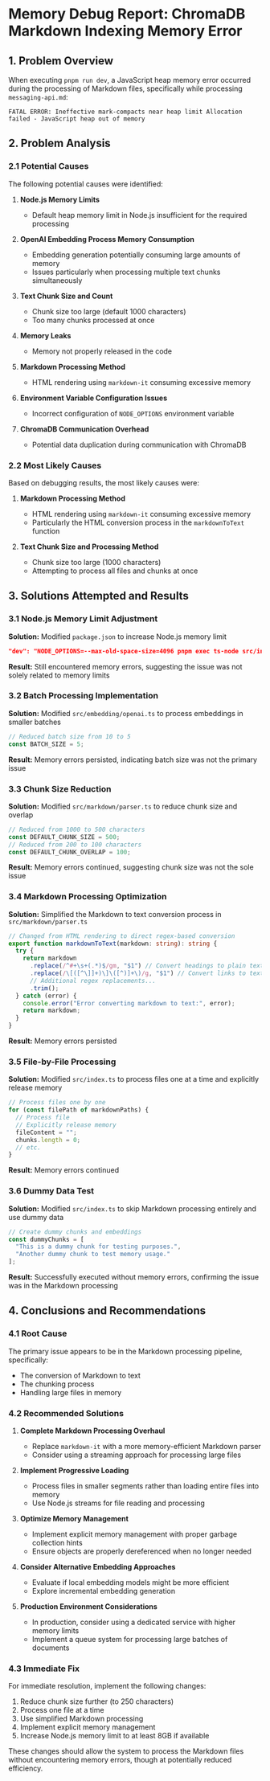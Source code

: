 # Memory Debug Report: ChromaDB Markdown Indexing Memory Error

## 1. Problem Overview

When executing `pnpm run dev`, a JavaScript heap memory error occurred during the processing of Markdown files, specifically while processing `messaging-api.md`:

```text
FATAL ERROR: Ineffective mark-compacts near heap limit Allocation failed - JavaScript heap out of memory
```

## 2. Problem Analysis

### 2.1 Potential Causes

The following potential causes were identified:

1. **Node.js Memory Limits**
   - Default heap memory limit in Node.js insufficient for the required processing

2. **OpenAI Embedding Process Memory Consumption**
   - Embedding generation potentially consuming large amounts of memory
   - Issues particularly when processing multiple text chunks simultaneously

3. **Text Chunk Size and Count**
   - Chunk size too large (default 1000 characters)
   - Too many chunks processed at once

4. **Memory Leaks**
   - Memory not properly released in the code

5. **Markdown Processing Method**
   - HTML rendering using `markdown-it` consuming excessive memory

6. **Environment Variable Configuration Issues**
   - Incorrect configuration of `NODE_OPTIONS` environment variable

7. **ChromaDB Communication Overhead**
   - Potential data duplication during communication with ChromaDB

### 2.2 Most Likely Causes

Based on debugging results, the most likely causes were:

1. **Markdown Processing Method**
   - HTML rendering using `markdown-it` consuming excessive memory
   - Particularly the HTML conversion process in the `markdownToText` function

2. **Text Chunk Size and Processing Method**
   - Chunk size too large (1000 characters)
   - Attempting to process all files and chunks at once

## 3. Solutions Attempted and Results

### 3.1 Node.js Memory Limit Adjustment

**Solution:** Modified `package.json` to increase Node.js memory limit

```json
"dev": "NODE_OPTIONS=--max-old-space-size=4096 pnpm exec ts-node src/index.ts"
```

**Result:** Still encountered memory errors, suggesting the issue was not solely related to memory limits

### 3.2 Batch Processing Implementation

**Solution:** Modified `src/embedding/openai.ts` to process embeddings in smaller batches

```typescript
// Reduced batch size from 10 to 5
const BATCH_SIZE = 5;
```

**Result:** Memory errors persisted, indicating batch size was not the primary issue

### 3.3 Chunk Size Reduction

**Solution:** Modified `src/markdown/parser.ts` to reduce chunk size and overlap

```typescript
// Reduced from 1000 to 500 characters
const DEFAULT_CHUNK_SIZE = 500;
// Reduced from 200 to 100 characters
const DEFAULT_CHUNK_OVERLAP = 100;
```

**Result:** Memory errors continued, suggesting chunk size was not the sole issue

### 3.4 Markdown Processing Optimization

**Solution:** Simplified the Markdown to text conversion process in `src/markdown/parser.ts`

```typescript
// Changed from HTML rendering to direct regex-based conversion
export function markdownToText(markdown: string): string {
  try {
    return markdown
      .replace(/^#+\s+(.*)$/gm, "$1") // Convert headings to plain text
      .replace(/\[([^\]]+)\]\([^)]+\)/g, "$1") // Convert links to text only
      // Additional regex replacements...
      .trim();
  } catch (error) {
    console.error("Error converting markdown to text:", error);
    return markdown;
  }
}
```

**Result:** Memory errors persisted

### 3.5 File-by-File Processing

**Solution:** Modified `src/index.ts` to process files one at a time and explicitly release memory

```typescript
// Process files one by one
for (const filePath of markdownPaths) {
  // Process file
  // Explicitly release memory
  fileContent = "";
  chunks.length = 0;
  // etc.
}
```

**Result:** Memory errors continued

### 3.6 Dummy Data Test

**Solution:** Modified `src/index.ts` to skip Markdown processing entirely and use dummy data

```typescript
// Create dummy chunks and embeddings
const dummyChunks = [
  "This is a dummy chunk for testing purposes.",
  "Another dummy chunk to test memory usage."
];
```

**Result:** Successfully executed without memory errors, confirming the issue was in the Markdown processing

## 4. Conclusions and Recommendations

### 4.1 Root Cause

The primary issue appears to be in the Markdown processing pipeline, specifically:

- The conversion of Markdown to text
- The chunking process
- Handling large files in memory

### 4.2 Recommended Solutions

1. **Complete Markdown Processing Overhaul**
   - Replace `markdown-it` with a more memory-efficient Markdown parser
   - Consider using a streaming approach for processing large files

2. **Implement Progressive Loading**
   - Process files in smaller segments rather than loading entire files into memory
   - Use Node.js streams for file reading and processing

3. **Optimize Memory Management**
   - Implement explicit memory management with proper garbage collection hints
   - Ensure objects are properly dereferenced when no longer needed

4. **Consider Alternative Embedding Approaches**
   - Evaluate if local embedding models might be more efficient
   - Explore incremental embedding generation

5. **Production Environment Considerations**
   - In production, consider using a dedicated service with higher memory limits
   - Implement a queue system for processing large batches of documents

### 4.3 Immediate Fix

For immediate resolution, implement the following changes:

1. Reduce chunk size further (to 250 characters)
2. Process one file at a time
3. Use simplified Markdown processing
4. Implement explicit memory management
5. Increase Node.js memory limit to at least 8GB if available

These changes should allow the system to process the Markdown files without encountering memory errors, though at potentially reduced efficiency.
